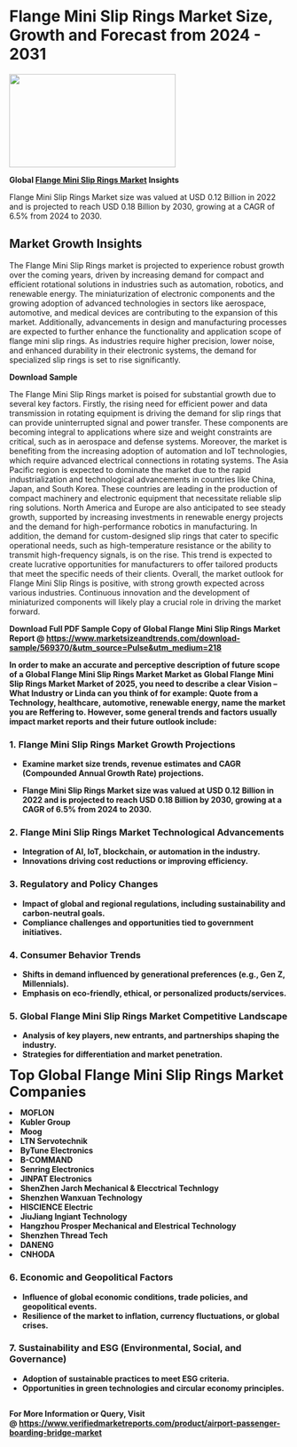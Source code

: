 <H1>Flange Mini Slip Rings Market Size, Growth and Forecast from 2024 - 2031</H1><img class="aligncenter size-medium wp-image-584254" src="https://thirdeyenews.in/wp-content/uploads/2024/09/Global-Market-Research-300x168.jpeg" alt="" width="300" height="168" /><p><strong>Global&nbsp;<a href="https://www.marketsizeandtrends.com/download-sample/569370/&amp;utm_source=Pulse&amp;utm_medium=218">Flange Mini Slip Rings Market</a> Insights</strong></p><p>Flange Mini Slip Rings Market size was valued at USD 0.12 Billion in 2022 and is projected to reach USD 0.18 Billion by 2030, growing at a CAGR of 6.5% from 2024 to 2030.</p><p><h2>Market Growth Insights</h2> <p>The Flange Mini Slip Rings market is projected to experience robust growth over the coming years, driven by increasing demand for compact and efficient rotational solutions in industries such as automation, robotics, and renewable energy. The miniaturization of electronic components and the growing adoption of advanced technologies in sectors like aerospace, automotive, and medical devices are contributing to the expansion of this market. Additionally, advancements in design and manufacturing processes are expected to further enhance the functionality and application scope of flange mini slip rings. As industries require higher precision, lower noise, and enhanced durability in their electronic systems, the demand for specialized slip rings is set to rise significantly.</p> <p><strong>Download Sample</strong></p> <p>The Flange Mini Slip Rings market is poised for substantial growth due to several key factors. Firstly, the rising need for efficient power and data transmission in rotating equipment is driving the demand for slip rings that can provide uninterrupted signal and power transfer. These components are becoming integral to applications where size and weight constraints are critical, such as in aerospace and defense systems. Moreover, the market is benefiting from the increasing adoption of automation and IoT technologies, which require advanced electrical connections in rotating systems. The Asia Pacific region is expected to dominate the market due to the rapid industrialization and technological advancements in countries like China, Japan, and South Korea. These countries are leading in the production of compact machinery and electronic equipment that necessitate reliable slip ring solutions. North America and Europe are also anticipated to see steady growth, supported by increasing investments in renewable energy projects and the demand for high-performance robotics in manufacturing. In addition, the demand for custom-designed slip rings that cater to specific operational needs, such as high-temperature resistance or the ability to transmit high-frequency signals, is on the rise. This trend is expected to create lucrative opportunities for manufacturers to offer tailored products that meet the specific needs of their clients. Overall, the market outlook for Flange Mini Slip Rings is positive, with strong growth expected across various industries. Continuous innovation and the development of miniaturized components will likely play a crucial role in driving the market forward.</p> <p><strong></p><p><span class=""><strong>Download Full PDF Sample Copy of Global Flange Mini Slip Rings Market Report</strong> @ <a href="https://www.marketsizeandtrends.com/download-sample/569370/&amp;utm_source=Pulse&amp;utm_medium=218" target="_blank">https://www.marketsizeandtrends.com/download-sample/569370/&amp;utm_source=Pulse&amp;utm_medium=218</a></span></p><p>In order to make an accurate and perceptive description of future scope of a Global&nbsp;Flange Mini Slip Rings Market Market as Global&nbsp;Flange Mini Slip Rings Market Market of 2025, you need to describe a clear Vision &ndash; What Industry or Linda can you think of for example: Quote from a Technology, healthcare, automotive, renewable energy, name the market you are Reffering to. However, some general trends and factors usually impact market reports and their future outlook include:</p><h3>1.&nbsp;<strong>Flange Mini Slip Rings Market Growth Projections</strong></h3><ul><li>Examine market size trends, revenue estimates and CAGR (Compounded Annual Growth Rate) projections.</li><li><p>Flange Mini Slip Rings Market size was valued at USD 0.12 Billion in 2022 and is projected to reach USD 0.18 Billion by 2030, growing at a CAGR of 6.5% from 2024 to 2030.</p></li></ul><h3>2.&nbsp;<strong>Flange Mini Slip Rings Market Technological Advancements</strong></h3><ul><li>Integration of AI, IoT, blockchain, or automation in the industry.</li><li>Innovations driving cost reductions or improving efficiency.</li></ul><h3>3.&nbsp;<strong>Regulatory and Policy Changes</strong></h3><ul><li>Impact of global and regional regulations, including sustainability and carbon-neutral goals.</li><li>Compliance challenges and opportunities tied to government initiatives.</li></ul><h3>4.&nbsp;<strong>Consumer Behavior Trends</strong></h3><ul><li>Shifts in demand influenced by generational preferences (e.g., Gen Z, Millennials).</li><li>Emphasis on eco-friendly, ethical, or personalized products/services.</li></ul><h3>5.&nbsp;<strong>Global Flange Mini Slip Rings Market Competitive Landscape</strong></h3><ul><li>Analysis of key players, new entrants, and partnerships shaping the industry.</li><li>Strategies for differentiation and market penetration.</li></ul><p data-pm-slice="1 1 []"><span style="color: inherit; font-family: inherit; font-size: 25px;">Top Global Flange Mini Slip Rings Market Companies</span></p><div class="" data-test-id=""><p><li>MOFLON</li><li> Kubler Group</li><li> Moog</li><li> LTN Servotechnik</li><li> ByTune Electronics</li><li> B-COMMAND</li><li> Senring Electronics</li><li> JINPAT Electronics</li><li> ShenZhen Jarch Mechanical & Elecctrical Technlogy</li><li> Shenzhen Wanxuan Technology</li><li> HISCIENCE Electric</li><li> JiuJiang Ingiant Technology</li><li> Hangzhou Prosper Mechanical and Elestrical Technology</li><li> Shenzhen Thread Tech</li><li> DANENG</li><li> CNHODA</li></p></div><h3>6.&nbsp;<strong>Economic and Geopolitical Factors</strong></h3><ul><li>Influence of global economic conditions, trade policies, and geopolitical events.</li><li>Resilience of the market to inflation, currency fluctuations, or global crises.</li></ul><h3>7.&nbsp;<strong>Sustainability and ESG (Environmental, Social, and Governance)</strong></h3><ul><li>Adoption of sustainable practices to meet ESG criteria.</li><li>Opportunities in green technologies and circular economy principles.</li></ul><h2><strong style="font-size: 14px;">For More Information or Query, Visit @&nbsp;</strong><a style="background-color: #ffffff; font-size: 14px;" href="https://www.marketsizeandtrends.com/report/flange-mini-slip-rings-market/" target="_blank">https://www.verifiedmarketreports.com/product/airport-passenger-boarding-bridge-market</a></h2>
